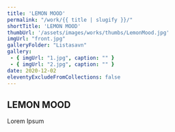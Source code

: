 ```yaml
---
title: 'LEMON MOOD'
permalink: "/work/{{ title | slugify }}/"
shortTitle: 'LEMON MOOD'
thumbUrl: '/assets/images/works/thumbs/LemonMood.jpg'
imgUrl: "front.jpg"
galleryFolder: "Listasavn"
gallery:
 - { imgUrl: "1.jpg", caption: "" }
 - { imgUrl: "2.jpg", caption: "" }
date: 2020-12-02
eleventyExcludeFromCollections: false
---
```



<div class="Grid Grid--gutters Grid--full large-Grid--fit">
  <div class="Grid-cell">
    <div class='headerGroup'>
      <h2>LEMON MOOD</h2>
      <p>Lorem Ipsum</p>
    </div>
  </div>
</div>